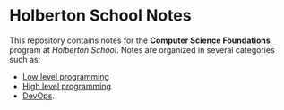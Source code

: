 
# Holberton School Notes

This repository contains notes for the **Computer Science Foundations** program at *Holberton School*.
Notes are organized in several categories such as:

- [Low level programming](low-level-programming/Low_Level_Programming.md)
- [High level programming](high-level-programming/High_Level_Programming.md)
- [DevOps](devops/DevOps.md).
